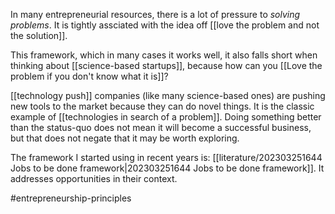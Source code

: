 In many entrepreneurial resources, there is a lot of pressure to *solving problems*. It is tightly assciated with the idea off [[love the problem and not the solution]]. 

This framework, which in many cases it works well, it also falls short when thinking about [[science-based startups]], because how can you [[Love the problem if you don't know what it is]]? 

[[technology push]] companies (like many science-based ones) are pushing new tools to the market because they can do novel things. It is the classic example of [[technologies in search of a problem]]. Doing something better than the status-quo does not mean it will become a successful business, but that does not negate that it may be worth exploring. 

The framework I started using in recent years is: [[literature/202303251644 Jobs to be done framework|202303251644 Jobs to be done framework]]. It addresses opportunities in their context. 



#entrepreneurship-principles 